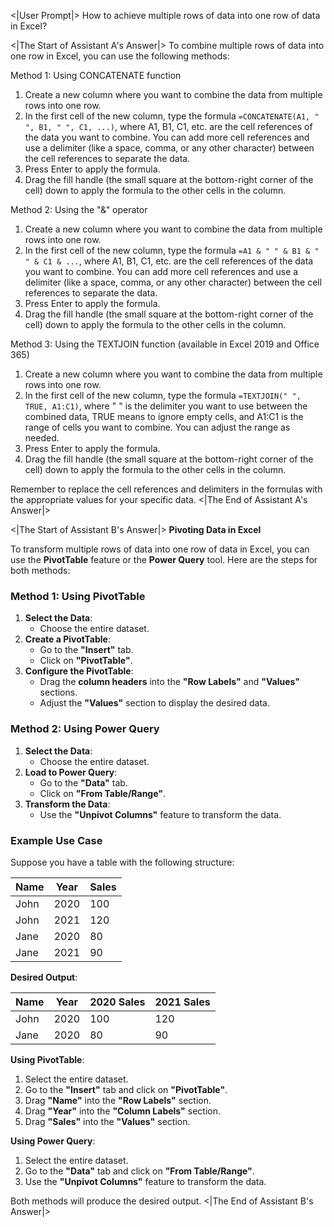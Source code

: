 <|User Prompt|>
How to achieve multiple rows of data into one row of data in Excel?

<|The Start of Assistant A's Answer|>
To combine multiple rows of data into one row in Excel, you can use the following methods:

Method 1: Using CONCATENATE function

1. Create a new column where you want to combine the data from multiple rows into one row.
2. In the first cell of the new column, type the formula `=CONCATENATE(A1, " ", B1, " ", C1, ...)`, where A1, B1, C1, etc. are the cell references of the data you want to combine. You can add more cell references and use a delimiter (like a space, comma, or any other character) between the cell references to separate the data.
3. Press Enter to apply the formula.
4. Drag the fill handle (the small square at the bottom-right corner of the cell) down to apply the formula to the other cells in the column.

Method 2: Using the "&" operator

1. Create a new column where you want to combine the data from multiple rows into one row.
2. In the first cell of the new column, type the formula `=A1 & " " & B1 & " " & C1 & ...`, where A1, B1, C1, etc. are the cell references of the data you want to combine. You can add more cell references and use a delimiter (like a space, comma, or any other character) between the cell references to separate the data.
3. Press Enter to apply the formula.
4. Drag the fill handle (the small square at the bottom-right corner of the cell) down to apply the formula to the other cells in the column.

Method 3: Using the TEXTJOIN function (available in Excel 2019 and Office 365)

1. Create a new column where you want to combine the data from multiple rows into one row.
2. In the first cell of the new column, type the formula `=TEXTJOIN(" ", TRUE, A1:C1)`, where " " is the delimiter you want to use between the combined data, TRUE means to ignore empty cells, and A1:C1 is the range of cells you want to combine. You can adjust the range as needed.
3. Press Enter to apply the formula.
4. Drag the fill handle (the small square at the bottom-right corner of the cell) down to apply the formula to the other cells in the column.

Remember to replace the cell references and delimiters in the formulas with the appropriate values for your specific data.
<|The End of Assistant A's Answer|>

<|The Start of Assistant B's Answer|>
**Pivoting Data in Excel**

To transform multiple rows of data into one row of data in Excel, you can use the **PivotTable** feature or the **Power Query** tool. Here are the steps for both methods:

### Method 1: Using PivotTable

1. **Select the Data**:
   - Choose the entire dataset.
2. **Create a PivotTable**:
   - Go to the **"Insert"** tab.
   - Click on **"PivotTable"**.
3. **Configure the PivotTable**:
   - Drag the **column headers** into the **"Row Labels"** and **"Values"** sections.
   - Adjust the **"Values"** section to display the desired data.

### Method 2: Using Power Query

1. **Select the Data**:
   - Choose the entire dataset.
2. **Load to Power Query**:
   - Go to the **"Data"** tab.
   - Click on **"From Table/Range"**.
3. **Transform the Data**:
   - Use the **"Unpivot Columns"** feature to transform the data.

### Example Use Case

Suppose you have a table with the following structure:

| **Name** | **Year** | **Sales** |
| --- | --- | --- |
| John   | 2020   | 100     |
| John   | 2021   | 120     |
| Jane   | 2020   | 80      |
| Jane   | 2021   | 90      |

**Desired Output**:

| **Name** | **Year** | **2020 Sales** | **2021 Sales** |
| --- | --- | --- | --- |
| John   | 2020   | 100     | 120     |
| Jane   | 2020   | 80      | 90      |

**Using PivotTable**:

1. Select the entire dataset.
2. Go to the **"Insert"** tab and click on **"PivotTable"**.
3. Drag **"Name"** into the **"Row Labels"** section.
4. Drag **"Year"** into the **"Column Labels"** section.
5. Drag **"Sales"** into the **"Values"** section.

**Using Power Query**:

1. Select the entire dataset.
2. Go to the **"Data"** tab and click on **"From Table/Range"**.
3. Use the **"Unpivot Columns"** feature to transform the data.

Both methods will produce the desired output.
<|The End of Assistant B's Answer|>